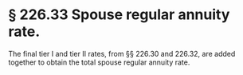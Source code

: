 # § 226.33   Spouse regular annuity rate.

The final tier I and tier II rates, from §§ 226.30 and 226.32, are added together to obtain the total spouse regular annuity rate.




